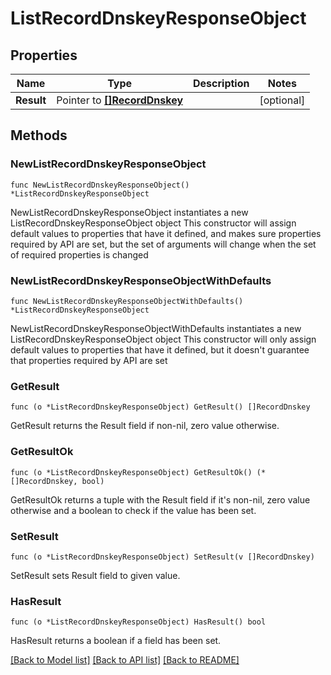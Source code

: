# ListRecordDnskeyResponseObject

## Properties

Name | Type | Description | Notes
------------ | ------------- | ------------- | -------------
**Result** | Pointer to [**[]RecordDnskey**](RecordDnskey.md) |  | [optional] 

## Methods

### NewListRecordDnskeyResponseObject

`func NewListRecordDnskeyResponseObject() *ListRecordDnskeyResponseObject`

NewListRecordDnskeyResponseObject instantiates a new ListRecordDnskeyResponseObject object
This constructor will assign default values to properties that have it defined,
and makes sure properties required by API are set, but the set of arguments
will change when the set of required properties is changed

### NewListRecordDnskeyResponseObjectWithDefaults

`func NewListRecordDnskeyResponseObjectWithDefaults() *ListRecordDnskeyResponseObject`

NewListRecordDnskeyResponseObjectWithDefaults instantiates a new ListRecordDnskeyResponseObject object
This constructor will only assign default values to properties that have it defined,
but it doesn't guarantee that properties required by API are set

### GetResult

`func (o *ListRecordDnskeyResponseObject) GetResult() []RecordDnskey`

GetResult returns the Result field if non-nil, zero value otherwise.

### GetResultOk

`func (o *ListRecordDnskeyResponseObject) GetResultOk() (*[]RecordDnskey, bool)`

GetResultOk returns a tuple with the Result field if it's non-nil, zero value otherwise
and a boolean to check if the value has been set.

### SetResult

`func (o *ListRecordDnskeyResponseObject) SetResult(v []RecordDnskey)`

SetResult sets Result field to given value.

### HasResult

`func (o *ListRecordDnskeyResponseObject) HasResult() bool`

HasResult returns a boolean if a field has been set.


[[Back to Model list]](../README.md#documentation-for-models) [[Back to API list]](../README.md#documentation-for-api-endpoints) [[Back to README]](../README.md)


